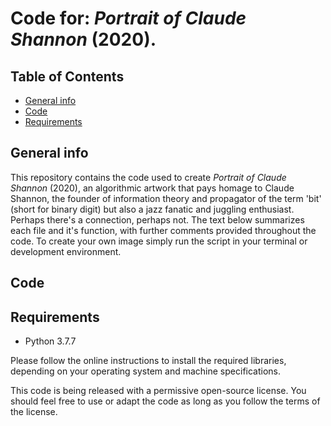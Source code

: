 # Code for: _Portrait of Claude Shannon_ (2020).

## Table of Contents
* [General info](general-info)
* [Code](#code)
* [Requirements](requirements)

## General info
This repository contains the code used to create _Portrait of Claude Shannon_ (2020), an algorithmic artwork that pays homage to Claude Shannon,  the founder of information theory and propagator of the term 'bit' (short for binary digit) but also a jazz fanatic and juggling enthusiast. Perhaps there's a connection, perhaps not. The text below summarizes each file and it's function, with further comments provided throughout the code. To create your own image simply run the script in your terminal or development environment.

## Code 



## Requirements
- Python 3.7.7

Please follow the online instructions to install the required libraries, depending on your operating system and machine specifications. 

This code is being released with a permissive open-source license. You should feel free to use or adapt the code as long as you follow the terms of the license.  
